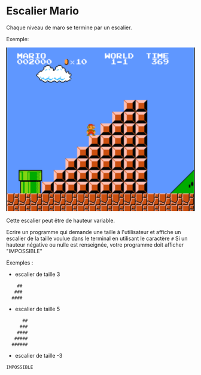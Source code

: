 # Escalier Mario

Chaque niveau de maro se termine par un escalier.

Exemple:

![Exemple](exemple.png)

Cette escalier peut être de hauteur variable.

Ecrire un programme qui demande une taille à l'utilisateur et affiche un escalier de la taille voulue dans le terminal en utilisant le caractère `#`
Si un hauteur négative ou nulle est renseignée, votre programme doit afficher "IMPOSSIBLE"

Exemples :
* escalier de taille 3
```
    ##
   ###
  ####
```
* escalier de taille 5
```
      ##
     ###
    ####
   #####
  ######
```
* escalier de taille -3
```
IMPOSSIBLE
```
